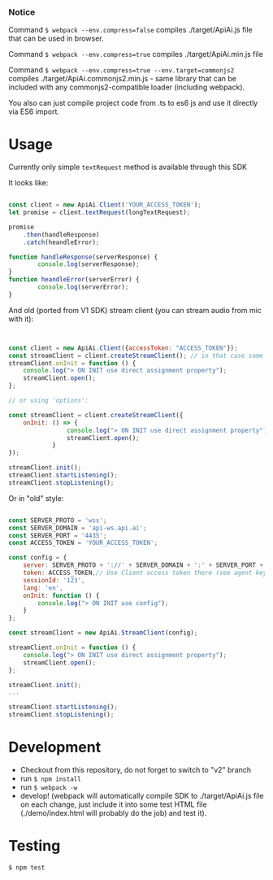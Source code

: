### Notice

Command `$ webpack --env.compress=false` compiles ./target/ApiAi.js file that can be used in browser.

Command `$ webpack --env.compress=true` compiles ./target/ApiAi.min.js file

Command `$ webpack --env.compress=true --env.target=commonjs2` compiles ./target/ApiAi.commonjs2.min.js - same library that can be included with any commonjs2-compatible loader (including webpack).

You also can just compile project code from .ts to es6 js and use it directly via ES6 import.

# Usage

Currently only simple `textRequest` method is available through this SDK

It looks like:

```javascript

const client = new ApiAi.Client('YOUR_ACCESS_TOKEN');
let promise = client.textRequest(longTextRequest);

promise
    .then(handleResponse)
    .catch(heandleError);

function handleResponse(serverResponse) {
        console.log(serverResponse);
}
function heandleError(serverError) {
        console.log(serverError);
}
```

And old (ported from V1 SDK) stream client (you can stream audio from mic with it):

```javascript


const client = new ApiAi.Client({accessToken: "ACCESS_TOKEN"});
const streamClient = client.createStreamClient(); // in that case some default settings will be applied
streamClient.onInit = function () {
    console.log("> ON INIT use direct assignment property");
    streamClient.open();
};

// or using 'options': 

const streamClient = client.createStreamClient({
    onInit: () => {
                console.log("> ON INIT use direct assignment property");
                streamClient.open();
            }
});

streamClient.init();
streamClient.startListening();
streamClient.stopListening();
```

Or in "old" style:

```javascript

const SERVER_PROTO = 'wss';
const SERVER_DOMAIN = 'api-ws.api.ai';
const SERVER_PORT = '4435';
const ACCESS_TOKEN = 'YOUR_ACCESS_TOKEN';

const config = {
    server: SERVER_PROTO + '://' + SERVER_DOMAIN + ':' + SERVER_PORT + '/api/ws/query',
    token: ACCESS_TOKEN,// Use Client access token there (see agent keys).
    sessionId: '123',
    lang: 'en',
    onInit: function () {
        console.log("> ON INIT use config");
    }
};

const streamClient = new ApiAi.StreamClient(config);

streamClient.onInit = function () {
    console.log("> ON INIT use direct assignment property");
    streamClient.open();
};

streamClient.init();
...

streamClient.startListening();
streamClient.stopListening();
```

# Development

* Checkout from this repository, do not forget to switch to "v2" branch
* run `$ npm install`
* run `$ webpack -w`
* develop! (webpack will automatically compile SDK to ./target/ApiAi.js file on each change, just include it into some test HTML file (./demo/index.html will probably do the job) and test it).

# Testing

`$ npm test`

